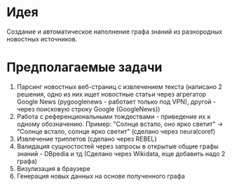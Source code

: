 # Идея
Создание и автоматическое наполнение графа знаний из разнородных новостных источников. 


# Предполагаемые задачи
1. Парсинг новостных веб-страниц с извлечением текста (написано 2 решения, одно из них ищет новостные статьи через агрегатор Google News (pygooglenews - работает только под VPN), другой - через поисковую строку Google (GoogleNews))
2. Работа с референциональными тождествами - приведение их к одному обозначению. Пример: "Солнце встало, оно ярко светит" -> "Солнце встало, солнце ярко светит" (сделано через neuralcoref)
3. Извлечение триплетов (сделано через REBEL)
4. Валидация сущностостей через запросы в открытые общие графы знаний - DBpedia и тд (Сделано через Wikidata, еще добавить надо 2 графа)
5. Визулизация в браузере
6. Генерация новых данных на основе полученного графа
